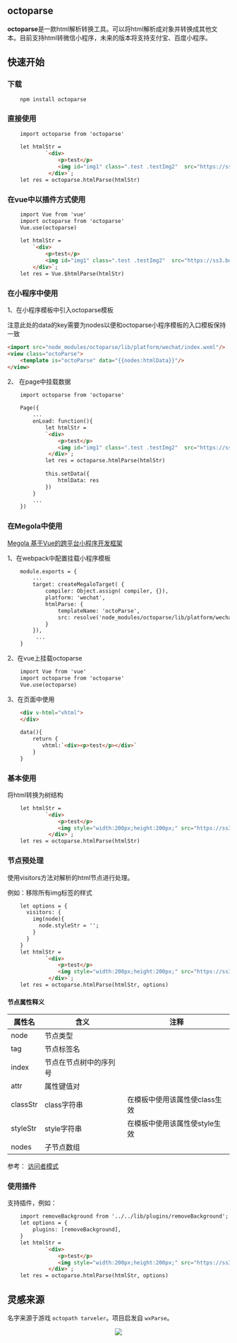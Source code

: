 
## octoparse

**octoparse**是一款html解析转换工具。可以将html解析成对象并转换成其他文本。目前支持html转微信小程序，未来的版本将支持支付宝、百度小程序。

## 快速开始

### 下载
```html
    npm install octoparse
```

### 直接使用

```html
    import octoparse from 'octoparse'
    
    let htmlStr = 
            `<div>
                <p>test</p>
                <img id="img1" class=".test .testImg2"  src="https://ss3.bdstatic.com/70cFv8Sh_Q1YnxGkpoWK1HF6hhy/it/u=3492149706,1549268323&fm=26&gp=0.jpg" alt="test" title="girl">
             </div>`;
    let res = octoparse.htmlParse(htmlStr)
```


### 在vue中以插件方式使用

```html
    import Vue from 'vue'
    import octoparse from 'octoparse'
    Vue.use(octoparse)
    
    let htmlStr = 
        `<div>
            <p>test</p>
            <img id="img1" class=".test .testImg2"  src="https://ss3.bdstatic.com/70cFv8Sh_Q1YnxGkpoWK1HF6hhy/it/u=3492149706,1549268323&fm=26&gp=0.jpg" alt="test" title="girl">
        </div>`;
    let res = Vue.$htmlParse(htmlStr)
```
### 在小程序中使用
1、在小程序模板中引入octoparse模板

注意此处的data的key需要为nodes以便和octoparse小程序模板的入口模板保持一致
```html
<import src="node_modules/octoparse/lib/platform/wechat/index.wxml"/> 
<view class="octoParse">
    <template is="octoParse" data="{{nodes:htmlData}}"/>
</view>
```
2、 在page中挂载数据
```html
    import octoparse from 'octoparse'
    
    Page({
        ...
        onLoad: function(){
            let htmlStr = 
            `<div>
                <p>test</p>
                <img id="img1" class=".test .testImg2"  src="https://ss3.bdstatic.com/70cFv8Sh_Q1YnxGkpoWK1HF6hhy/it/u=3492149706,1549268323&fm=26&gp=0.jpg" alt="test" title="girl">
             </div>`;
            let res = octoparse.htmlParse(htmlStr)
            
            this.setData({
                htmlData: res   
            })
        }
        ...
    })

```
### 在Megola中使用

[Megola 基于Vue的跨平台小程序开发框架](https://github.com/kaola-fed/megalo)

1、在webpack中配置挂载小程序模板
```html
    module.exports = {
        ...
        target: createMegaloTarget( {
            compiler: Object.assign( compiler, {}),
            platform: 'wechat',
            htmlParse: {
                templateName: 'octoParse',
                src: resolve('node_modules/octoparse/lib/platform/wechat')
            }
        }),
         ...
    }

```
2、在vue上挂载octoparse
```html
    import Vue from 'vue'
    import octoparse from 'octoparse'
    Vue.use(octoparse)
```
3、在页面中使用
```html
    <div v-html="vhtml">
    </div>
    
    data(){
        return {
           vhtml:`<div><p>test</p></div>`
        }
    }
```

### 基本使用

将html转换为树结构

```html
    let htmlStr = 
            `<div>
                <p>test</p>
                <img style="width:200px;height:200px;" src="https://ss3.bdstatic.com/70cFv8Sh_Q1YnxGkpoWK1HF6hhy/it/u=3492149706,1549268323&fm=26&gp=0.jpg" alt="test" title="girl">
             </div>`;
    let res = octoparse.htmlParse(htmlStr)

```

### 节点预处理

使用visitors方法对解析的html节点进行处理。

例如：移除所有img标签的样式

```html
    let options = {
      visitors: {
        img(node){
          node.styleStr = '';
        }
      }
    }
    let htmlStr = 
            `<div>
                <p>test</p>
                <img style="width:200px;height:200px;" src="https://ss3.bdstatic.com/70cFv8Sh_Q1YnxGkpoWK1HF6hhy/it/u=3492149706,1549268323&fm=26&gp=0.jpg" alt="test" title="girl">
             </div>`;
    let res = octoparse.htmlParse(htmlStr, options)
```
#### 节点属性释义

| 属性名 | 含义 | 注释 |
| ------ | ------ | ------ |
| node | 节点类型 |  |
| tag | 节点标签名 |  |
| index | 节点在节点树中的序列号 | |
| attr | 属性键值对 |  |
| classStr | class字符串 | 在模板中使用该属性使class生效|
| styleStr | style字符串 | 在模板中使用该属性使style生效 |
| nodes | 子节点数组 |  |


参考： [访问者模式](https://zh.wikipedia.org/wiki/%E8%AE%BF%E9%97%AE%E8%80%85%E6%A8%A1%E5%BC%8F)


### 使用插件

支持插件，例如：

```html
    import removeBackground from '../../lib/plugins/removeBackground';
    let options = {
        plugins: [removeBackground],
    }
    let htmlStr = 
            `<div>
                <p>test</p>
                <img style="width:200px;height:200px;" src="https://ss3.bdstatic.com/70cFv8Sh_Q1YnxGkpoWK1HF6hhy/it/u=3492149706,1549268323&fm=26&gp=0.jpg" alt="test" title="girl">
             </div>`;
    let res = octoparse.htmlParse(htmlStr, options)
```




## 灵感来源

名字来源于游戏 `octopath tarveler`。项目启发自 `wxParse`。

<p align="center"><img src="https://gss3.bdstatic.com/-Po3dSag_xI4khGkpoWK1HF6hhy/baike/c0%3Dbaike80%2C5%2C5%2C80%2C26/sign=4cadfc03b88f8c54f7decd7d5b404690/b219ebc4b74543a961dac02112178a82b801141d.jpg"></p>
